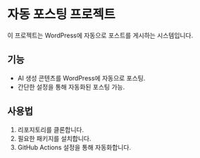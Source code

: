 # 자동 포스팅 프로젝트

이 프로젝트는 WordPress에 자동으로 포스트를 게시하는 시스템입니다.

## 기능
- AI 생성 콘텐츠를 WordPress에 자동으로 포스팅.
- 간단한 설정을 통해 자동화된 포스팅 가능.

## 사용법
1. 리포지토리를 클론합니다.
2. 필요한 패키지를 설치합니다.
3. GitHub Actions 설정을 통해 자동화합니다.
